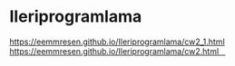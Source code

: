 # Ileriprogramlama
https://eemmresen.github.io/Ileriprogramlama/cw2_1.html
https://eemmresen.github.io/Ileriprogramlama/cw2.html   
